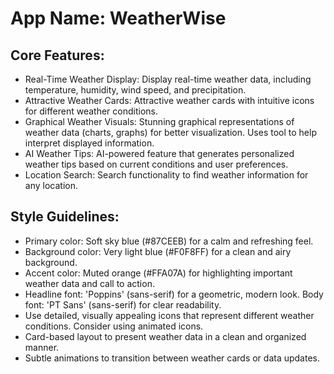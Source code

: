 # **App Name**: WeatherWise

## Core Features:

- Real-Time Weather Display: Display real-time weather data, including temperature, humidity, wind speed, and precipitation.
- Attractive Weather Cards: Attractive weather cards with intuitive icons for different weather conditions.
- Graphical Weather Visuals: Stunning graphical representations of weather data (charts, graphs) for better visualization. Uses tool to help interpret displayed information.
- AI Weather Tips: AI-powered feature that generates personalized weather tips based on current conditions and user preferences.
- Location Search: Search functionality to find weather information for any location.

## Style Guidelines:

- Primary color: Soft sky blue (#87CEEB) for a calm and refreshing feel.
- Background color: Very light blue (#F0F8FF) for a clean and airy background.
- Accent color: Muted orange (#FFA07A) for highlighting important weather data and call to action.
- Headline font: 'Poppins' (sans-serif) for a geometric, modern look. Body font: 'PT Sans' (sans-serif) for clear readability.
- Use detailed, visually appealing icons that represent different weather conditions. Consider using animated icons.
- Card-based layout to present weather data in a clean and organized manner.
- Subtle animations to transition between weather cards or data updates.